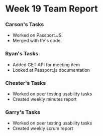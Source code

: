 # Week 19 Team Report

### Carson's Tasks

- Worked on Passport.JS.
- Merged with Ife's code.

### Ryan's Tasks

- Added GET API for meeting item
- Looked at Passport.js documentation

### Chester's Tasks

- Worked on peer testing usability tasks
- Created weekly minutes report

### Garry's Tasks

- Worked on peer testing usability tasks
- Created weekly scrum report
